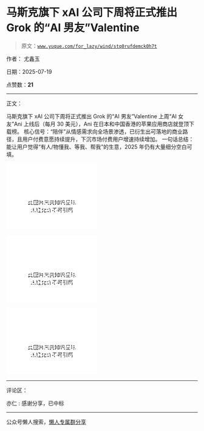 # 马斯克旗下 xAI 公司下周将正式推出 Grok 的“AI 男友”Valentine

> 原文：[`www.yuque.com/for_lazy/wind/stq0rufdemck0h7t`](https://www.yuque.com/for_lazy/wind/stq0rufdemck0h7t)

作者： 尤鑫玉

日期：2025-07-19

点赞数：**21**

* * *

正文：

马斯克旗下 xAI 公司下周将正式推出 Grok 的“AI 男友”Valentine 上周“AI 女友”Ani 上线后（每月 30
美元），Ani 在日本和中国香港的苹果应用商店就登顶下载榜。
核心信号：“陪伴”从情感需求向全场景渗透，已衍生出可落地的商业路径，且用户付费意愿持续提升，下沉市场付费用户增速持续增加。
一句话总结：能让用户觉得“有人/物懂我、等我、帮我”的生意，2025 年仍有大量细分空白可填。

![](img/f83e82ec2f9a94e49441d7ed356ceb1e.png "None")

![](img/1d50065578ea9546515eb0e3038c8cf9.png "None")

![](img/80724b371f0cd60d0e2b525df71d3e4a.png "None")

* * *

评论区：

亦仁 : 感谢分享，已中标

* * *

公众号懒人搜索，[懒人专属群分享](https://lazybook.fun/#/blog/group)